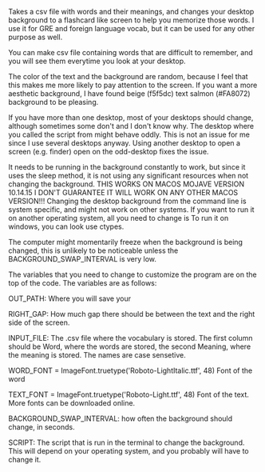 Takes a csv file with words and their meanings, and changes your desktop
background to a flashcard like screen to help you memorize those words.
I use it for GRE  and foreign language vocab,
but it can be used for any other purpose as well.

You can make csv file containing words that are difficult to remember,
and you will see them everytime you look at your desktop.

The color of the text and the background are random, because I feel that
this makes me more likely to pay attention to the screen. If you want a more
aesthetic background, I have found beige (f5f5dc) text
salmon (#FA8072) background to be pleasing.


If you have more than one desktop, most of your desktops should change,
although sometimes some don't and I don't know why. The desktop
where you called the script from might behave oddly. This is not an issue for
me since I use several desktops anyway. Using another desktop to open a
screen (e.g. finder) open on the odd-desktop fixes the issue.

It needs to be running in the background constantly to work, but since
it uses the sleep method, it is not using any significant resources when
not changing the background.
THIS WORKS ON MACOS MOJAVE VERSION 10.14.15
I DON'T GUARANTEE IT WILL WORK ON ANY OTHER MACOS VERSION!!!
Changing the desktop background from the command line is system specific,
and might not work on other systems. If you want to run it on another
operating system, all you need to change is
To run it on windows, you can look use ctypes.

The computer might momentarily freeze when the background is being changed,
this is unlikely to be noticeable unless the BACKGROUND_SWAP_INTERVAL is very low.

The variables that you need to change to customize the program are on
the top of the code. The variables are as follows:

OUT_PATH:
  Where you will save your

RIGHT_GAP:
  How much gap there should be between the text and the right side of the screen.

INPUT_FILE:
  The .csv file where the vocabulary is stored. The first column should be Word,
  where the words are stored, the second Meaning, where the meaning is stored.
  The names are case sensetive.

WORD_FONT = ImageFont.truetype('Roboto-LightItalic.ttf', 48)
  Font of the word

TEXT_FONT = ImageFont.truetype('Roboto-Light.ttf', 48)
  Font of the text. More fonts can be downloaded online.

BACKGROUND_SWAP_INTERVAL:
  how often the background should change, in seconds.

SCRIPT:
  The script that is run in the terminal to change the background.
  This will depend on your operating system, and you probably will have to
  change it.

